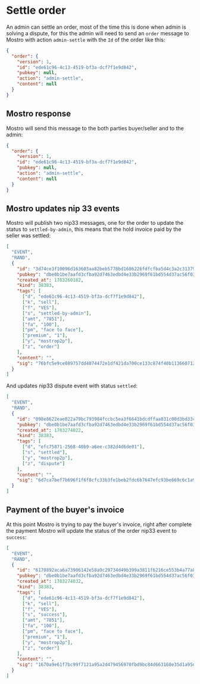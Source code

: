 # Settle order

An admin can settle an order, most of the time this is done when admin is solving a dispute, for this the admin will need to send an `order` message to Mostro with action `admin-settle` with the `Id` of the order like this:

```json
{
  "order": {
    "version": 1,
    "id": "ede61c96-4c13-4519-bf3a-dcf7f1e9d842",
    "pubkey": null,
    "action": "admin-settle",
    "content": null
  }
}
```

## Mostro response

Mostro will send this message to the both parties buyer/seller and to the admin:

```json
{
  "order": {
    "version": 1,
    "id": "ede61c96-4c13-4519-bf3a-dcf7f1e9d842",
    "pubkey": null,
    "action": "admin-settle",
    "content": null
  }
}
```

## Mostro updates nip 33 events

Mostro will publish two nip33 messages, one for the order to update the status to `settled-by-admin`, this means that the hold invoice paid by the seller was settled:

```json
[
  "EVENT",
  "RAND",
  {
    "id": "3d74ce3f10096d163603aa82beb5778bd1686226fdfcfba5d4c3a2c3137929ea",
    "pubkey": "dbe0b1be7aafd3cfba92d7463edbd4e33b2969f61bd554d37ac56f032e13355a",
    "created_at": 1703260182,
    "kind": 38383,
    "tags": [
      ["d", "ede61c96-4c13-4519-bf3a-dcf7f1e9d842"],
      ["k", "sell"],
      ["f", "VES"],
      ["s", "settled-by-admin"],
      ["amt", "7851"],
      ["fa", "100"],
      ["pm", "face to face"],
      ["premium", "1"],
      ["y", "mostrop2p"],
      ["z", "order"]
    ],
    "content": "",
    "sig": "76bfc5e9ce089757dd4074472e1df421da700ce133c874f40b1136607121eca8acfdd2b8b4b374adaa83fa0c7d99672eb21a1068b6b6b774742d5de5bfc932ba"
  }
]
```

And updates nip33 dispute event with status `settled`:

```json
[
  "EVENT",
  "RAND",
  {
    "id": "098e8622eae022a79bc793984fccbc5ea3f6641bdcdffaa031c00d3bd33ca5a0",
    "pubkey": "dbe0b1be7aafd3cfba92d7463edbd4e33b2969f61bd554d37ac56f032e13355a",
    "created_at": 1703274022,
    "kind": 38383,
    "tags": [
      ["d", "efc75871-2568-40b9-a6ee-c382d4d6de01"],
      ["s", "settled"],
      ["y", "mostrop2p"],
      ["z", "dispute"]
    ],
    "content": "",
    "sig": "6d7ca7bef7b696f1f6f8cfc33b3fe1beb2fdc6b7647efc93be669c6c1a9d4bafc770d9b0d25432c204dd487d48b39e589dfd7b03bf0e808483921b8937bd5367"
  }
]
```

## Payment of the buyer's invoice

At this point Mostro is trying to pay the buyer's invoice, right after complete the payment Mostro will update the status of the order nip33 event to `success`:

```json
[
  "EVENT",
  "RAND",
  {
    "id": "6170892aca6a73906142e58a9c29734d49b399a3811f6216ce553b4a77a8a11e",
    "pubkey": "dbe0b1be7aafd3cfba92d7463edbd4e33b2969f61bd554d37ac56f032e13355a",
    "created_at": 1703274032,
    "kind": 38383,
    "tags": [
      ["d", "ede61c96-4c13-4519-bf3a-dcf7f1e9d842"],
      ["k", "sell"],
      ["f", "VES"],
      ["s", "success"],
      ["amt", "7851"],
      ["fa", "100"],
      ["pm", "face to face"],
      ["premium", "1"],
      ["y", "mostrop2p"],
      ["z", "order"]
    ],
    "content": "",
    "sig": "1670a9e61f7bc99f7121a95a2d479456970fbd9bc84d663160e35d1a95d71a006c7986db050ea584d5040927879fd9dcc85dc0ab5c6367f679c9fd5fd33a3cfb"
  }
]
```
